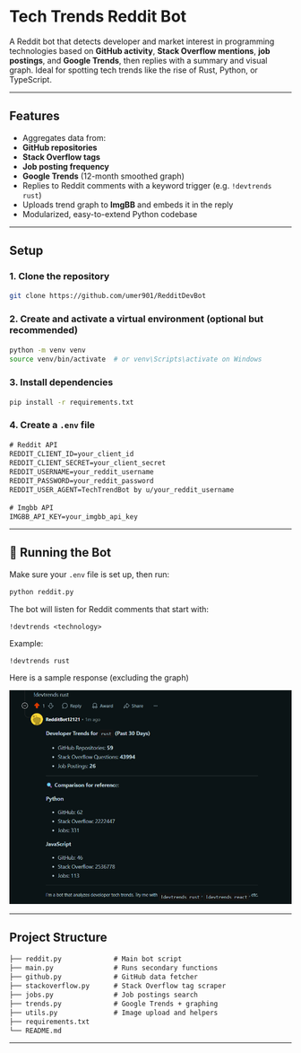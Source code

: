 #  Tech Trends Reddit Bot

A Reddit bot that detects developer and market interest in programming technologies based on **GitHub activity**, **Stack Overflow mentions**, **job postings**, and **Google Trends**, then replies with a summary and visual graph. Ideal for spotting tech trends like the rise of Rust, Python, or TypeScript.

---

##  Features

-  Aggregates data from:
  - **GitHub repositories**
  - **Stack Overflow tags**
  - **Job posting frequency**
  - **Google Trends** (12-month smoothed graph)
-  Replies to Reddit comments with a keyword trigger (e.g. `!devtrends rust`)
-  Uploads trend graph to **ImgBB** and embeds it in the reply
-  Modularized, easy-to-extend Python codebase

---

##  Setup

### 1. Clone the repository

```bash
git clone https://github.com/umer901/RedditDevBot
```

### 2. Create and activate a virtual environment (optional but recommended)

```bash
python -m venv venv
source venv/bin/activate  # or venv\Scripts\activate on Windows
```

### 3. Install dependencies

```bash
pip install -r requirements.txt
```

### 4. Create a `.env` file

```
# Reddit API
REDDIT_CLIENT_ID=your_client_id
REDDIT_CLIENT_SECRET=your_client_secret
REDDIT_USERNAME=your_reddit_username
REDDIT_PASSWORD=your_reddit_password
REDDIT_USER_AGENT=TechTrendBot by u/your_reddit_username

# Imgbb API
IMGBB_API_KEY=your_imgbb_api_key
```

---

## 🚀 Running the Bot

Make sure your `.env` file is set up, then run:

```bash
python reddit.py
```

The bot will listen for Reddit comments that start with:

```
!devtrends <technology>
```

Example:

```
!devtrends rust
```

Here is a sample response (excluding the graph)

![Sample Response](Sample.png)

---

##  Project Structure

```
├── reddit.py             # Main bot script
├── main.py               # Runs secondary functions
├── github.py             # GitHub data fetcher
├── stackoverflow.py      # Stack Overflow tag scraper
├── jobs.py               # Job postings search
├── trends.py             # Google Trends + graphing
├── utils.py              # Image upload and helpers
├── requirements.txt
└── README.md
```

---
